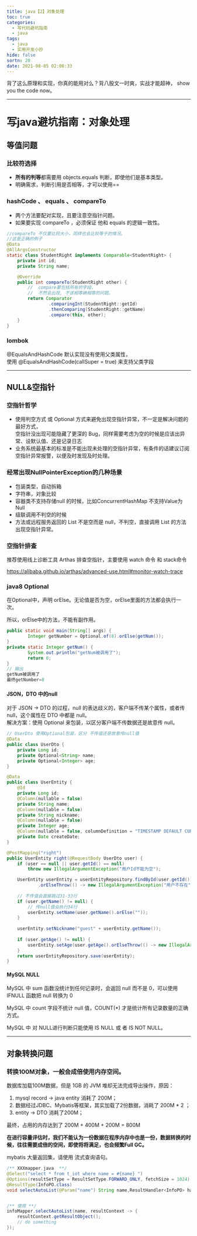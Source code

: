 ```yaml
---
title: java【2】对象处理
toc: true
categories:
  - 写代码避坑指南
  - java
tags:
  - java
  - 实用开发小抄
hide: false
sortn: 20
date: 2021-08-05 02:08:33
---
```




背了这么原理和实现，你真的能用对么？背八股文一时爽，实战才能超神， show you the code now。
<!-- more -->

------





# 写java避坑指南：对象处理



## 等值问题



### 比较符选择

- **所有的判等**都需要用 objects.equals 判断，即使他们是基本类型。
- 明确需求，判断引用是否相等，才可以使用==



### hashCode 、 equals 、 compareTo

- 两个方法要配对实现，且要注意空指针问题。
- 如果要实现 compareTo ，必须保证 他和 equals 的逻辑一致性。

```java
//compareTo 不仅要比较大小，同样也会比较等于的情况。
//这是正确的例子
@Data
@AllArgsConstructor
static class StudentRight implements Comparable<StudentRight> {
    private int id;
    private String name;

    @Override
    public int compareTo(StudentRight other) {
        //  compare要包括所有的字段，
        //  不然会出现, 不该相等确相等的问题。
        return Comparator
                .comparingInt(StudentRight::getId)
                .thenComparing(StudentRight::getName)
                .compare(this, other);
    }
}
```



### lombok

@EqualsAndHashCode 默认实现没有使用父类属性，<br>使用 @EqualsAndHashCode(callSuper = true) 来支持父类字段



------



## NULL&空指针



### 空指针哲学

- 使用判空方式 或 Optional 方式来避免出现空指针异常，不一定是解决问题的最好方式，<br>空指针没出现可能隐藏了更深的 Bug，同样需要考虑为空的时候是应该出异常、设默认值、还是记录日志
- 业务系统最基本的标准是不能出现未处理的空指针异常，有条件的话建议订阅空指针异常报警，以便及时发现及时处理。



### 经常出现NullPointerException的几种场景

- 包装类型，自动拆箱
- 字符串，对象比较
- 容器类不支持存储null 的时候，比如ConcurrentHashMap 不支持Value为Null
- 级联调用不判空的时候
- 方法或远程服务返回的 List 不是空而是 null，不判空，直接调用 List 的方法出现空指针异常。



### 空指针排查

推荐使用线上诊断工具 Arthas 排查空指针，主要使用 watch 命令 和 stack命令 

https://alibaba.github.io/arthas/advanced-use.html#monitor-watch-trace



### java8 Optional

在Optional中，声明 orElse。无论值是否为空，orElse里面的方法都会执行一次。

所以，orElse中的方法，不能有副作用。

```java
public static void main(String[] args) {
		Integer getNumber = Optional.of(8).orElse(getNum());
}
private static Integer getNum() {
		System.out.println("getNum被调用了");
		return 0;
}
// 输出
getNum被调用了
最终getNumber=8
```



#### JSON，DTO 中的null

对于 JSON -> DTO 的过程，null 的表达歧义的，客户端不传某个属性，或者传null，这个属性在 DTO 中都是 null。<br>解决方案：使用 Optional 来包装，以区分客户端不传数据还是故意传 null。

```java
// UserDto 使用Optional包装，区分 不传值还是故意传null值
@Data
public class UserDto {
    private Long id;
    private Optional<String> name;
    private Optional<Integer> age;
}

@Data
public class UserEntity {
    @Id
    private Long id;
    @Column(nullable = false)
    private String name;
    @Column(nullable = false)
    private String nickname;
    @Column(nullable = false)
    private Integer age;
    @Column(nullable = false, columnDefinition = "TIMESTAMP DEFAULT CURRENT_TIMESTAMP")
    private Date createDate;
}

@PostMapping("right")
public UserEntity right(@RequestBody UserDto user) {
    if (user == null || user.getId() == null)
        throw new IllegalArgumentException("用户Id不能为空");

    UserEntity userEntity = userEntityRepository.findById(user.getId())
            .orElseThrow(() -> new IllegalArgumentException("用户不存在"));
		
    // 不传值会直接跳过31-33行
    if (user.getName() != null) {
      	// 传null值会执行34行
        userEntity.setName(user.getName().orElse(""));
    }
  
    userEntity.setNickname("guest" + userEntity.getName());
  
    if (user.getAge() != null) {
        userEntity.setAge(user.getAge().orElseThrow(() -> new IllegalArgumentException("年龄不能为空")));
    }
    return userEntityRepository.save(userEntity);
}
```



#### MySQL NULL 

MySQL 中 sum 函数没统计到任何记录时，会返回 null 而不是 0，可以使用 IFNULL 函数把 null 转换为 0

MySQL 中 count 字段不统计 null 值，COUNT(*) 才是统计所有记录数量的正确方式。

MySQL 中 对 NULL进行判断只能使用 IS NULL 或 者 IS NOT NULL。







------



## 对象转换问题



### 转换100M对象，一般会成倍使用内存空间。

数据库加载100M数据，但是 1GB 的 JVM 堆却无法完成导出操作，原因：

1. mysql record -> java entity  消耗了 200M；
2. 数据经过JDBC、Mybatis等框架，其实加载了2份数据，消耗了 200M * 2 ；
3. entity -> DTO 消耗了200M；

最终，占用的内存达到了 200M + 400M + 200M = 800M

**在进行容量评估时，我们不能认为一份数据在程序内存中也是一份，数据转换的时候，往往需要成倍的空间，即使将将满足，也会频繁Full GC。**

mybatis 大量返回集，请使用 流式查询语句。

```java
/** XXXmapper.java  **/
@Select("select * from t_iot where name = #{name} ")
@Options(resultSetType = ResultSetType.FORWARD_ONLY, fetchSize = 1024)
@ResultType(InfoPO.class)
void selectAutoList(@Param("name") String name,ResultHandler<InfoPO> handler);


/** 使用 **/
infoMapper.selectAutoList(name, resultContext -> {
  	resultContext.getResultObject();
  	// do something
});
```

